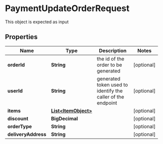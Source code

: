 

# PaymentUpdateOrderRequest

This object is expected as input
## Properties

Name | Type | Description | Notes
------------ | ------------- | ------------- | -------------
**orderId** | **String** | the id of the order to be generated |  [optional]
**userId** | **String** | generated token used to identify the caller of the endpoint |  [optional]
**items** | [**List&lt;ItemObject&gt;**](ItemObject.md) |  |  [optional]
**discount** | **BigDecimal** |  |  [optional]
**orderType** | **String** |  |  [optional]
**deliveryAddress** | **String** |  |  [optional]



